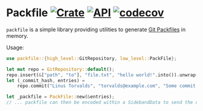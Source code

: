 # Packfile [![Crate](https://img.shields.io/crates/v/packfile.svg)](https://crates.io/crates/packfile) [![API](https://docs.rs/packfile/badge.svg)](https://docs.rs/packfile) [![codecov](https://codecov.io/github/w4/packfile/branch/master/graph/badge.svg?token=4Z9E4UJ0Y6)](https://codecov.io/github/w4/packfile)

`packfile` is a simple library providing utilities to generate [Git Packfiles] in memory.

Usage:
```rust
use packfile::{high_level::GitRepository, low_level::PackFile};

let mut repo = GitRepository::default();
repo.insert(&["path", "to"], "file.txt", "hello world!".into()).unwrap();
let (_commit_hash, entries) =
    repo.commit("Linus Torvalds", "torvalds@example.com", "Some commit message").unwrap();

let _packfile = PackFile::new(&entries);
// ... packfile can then be encoded within a SidebandData to send the data to a client
```

[Git Packfiles]: https://git-scm.com/book/en/v2/Git-Internals-Packfiles
